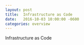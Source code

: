 ```yaml
---
layout: post
title:  Infrastructure as Code
date:   2016-10-03 10:00:00 -0600
categories: overview
---
```

Infrastructure as Code

